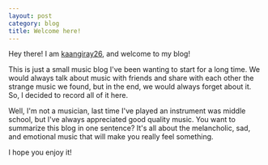 ```yaml
---
layout: post
category: blog
title: Welcome here!
---
```


Hey there! I am [kaangiray26](https://www.buzl.uk/), and welcome to my blog!

This is just a small music blog I've been wanting to start for a long time. We would always talk about music with friends and share with each other the strange music we found, but in the end, we would always forget about it. So, I decided to record all of it here.

Well, I'm not a musician, last time I've played an instrument was middle school, but I've always appreciated good quality music. You want to summarize this blog in one sentence? It's all about the melancholic, sad, and emotional music that will make you really feel something.

I hope you enjoy it!